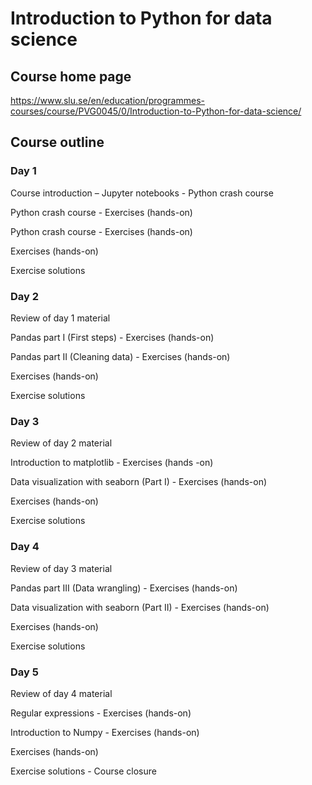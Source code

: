 # Introduction to Python for data science

## Course home page

https://www.slu.se/en/education/programmes-courses/course/PVG0045/0/Introduction-to-Python-for-data-science/

## Course outline

### Day 1

Course introduction – Jupyter notebooks - Python crash course

Python crash course - Exercises (hands-on)

Python crash course - Exercises (hands-on) 

Exercises (hands-on)

Exercise solutions

 
### Day 2

Review of day 1 material

Pandas part I (First steps) - Exercises (hands-on)

Pandas part II (Cleaning data) - Exercises (hands-on)

Exercises (hands-on)

Exercise solutions

 
### Day 3

Review of day 2 material

Introduction to matplotlib - Exercises (hands -on)

Data visualization with seaborn (Part I) - Exercises (hands-on)

Exercises (hands-on)

Exercise solutions


### Day 4

Review of day 3 material

Pandas part III  (Data wrangling) - Exercises (hands-on)

Data visualization with seaborn (Part II) - Exercises (hands-on)

Exercises (hands-on)

Exercise solutions

 
### Day 5

Review of day 4 material

Regular expressions - Exercises (hands-on)

Introduction to Numpy  - Exercises (hands-on)

Exercises (hands-on)

Exercise solutions - Course closure

